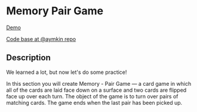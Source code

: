 # Memory Pair Game

[Demo](https://aymkin.github.io/memory-pair-game/)

[Code base at @aymkin repo](https://github.com/aymkin/memory-pair-game)

## Description

We learned a lot, but now let's do some practice!

In this section you will create Memory - Pair Game — a card game in which all of the cards are laid face down on a surface and two cards are flipped face up over each turn. The object of the game is to turn over pairs of matching cards. The game ends when the last pair has been picked up.